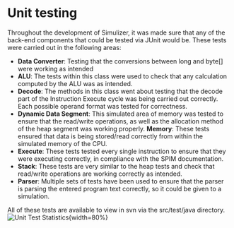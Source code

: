 # Unit testing #

Throughout the development of Simulizer, it was made sure that any of the back-end components that could be tested via JUnit would be.  These tests were carried out in the following areas:

- **Data Converter**: Testing that the conversions between long and byte[] were working as intended
- **ALU**: The tests within this class were used to check that any calculation computed by the ALU was as intended.
- **Decode**: The methods in this class went about testing that the decode part of the Instruction Execute cycle was being carried out correctly. Each possible operand format was tested for correctness.
- **Dynamic Data Segment**: This simulated area of memory was tested to ensure that the read/write operations, as well as the allocation method of the heap segment was working properly.
**Memory**: These tests ensured that data is being stored/read correctly from within the simulated memory of the CPU.
- **Execute**: These tests tested every single instruction to ensure that they were executing correctly, in compliance with the SPIM documentation.
- **Stack**: These tests are very similar to the heap tests and check that read/write operations are working correctly as intended.
- **Parser**: Multiple sets of tests have been used to ensure that the parser is parsing the entered program text correctly, so it could be given to a simulation.

All of these tests are available to view in svn via the src/test/java directory.
![Unit Test Statistics](segments/unitTests.png){width=80%}
